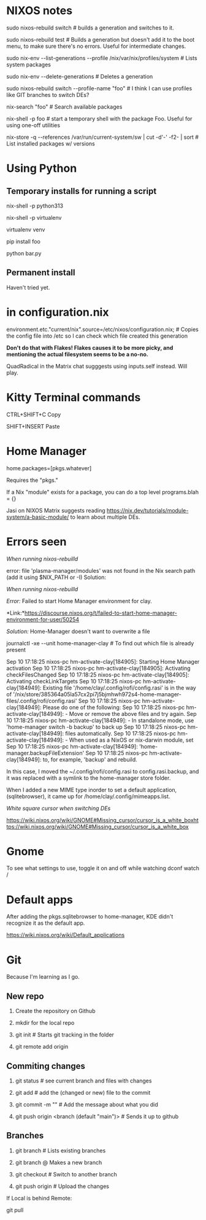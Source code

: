 # NIXOS notes

sudo nixos-rebuild switch   # builds a generation and switches to it.

sudo nixos-rebuild test     # Builds a generation but doesn't add it to the boot menu, to make sure there's no errors. Useful for intermediate changes.

sudo nix-env --list-generations --profile /nix/var/nix/profiles/system # Lists system packages

sudo nix-env --delete-generations <gen number>  # Deletes a generation

sudo nixos-rebuild switch --profile-name "foo"  # I think I can use profiles like GIT branches to switch DEs?

nix-search "foo"    # Search available packages

nix-shell -p foo    # start a temporary shell with the package Foo. Useful for using one-off utilities

nix-store -q --references /var/run/current-system/sw | cut -d'-' -f2- | sort   # List installed packages w/ versions

# Using Python

## Temporary installs for running a script

nix-shell -p python313

nix-shell -p virtualenv

virtualenv venv

pip install foo

python bar.py

## Permanent install

Haven't tried yet.

# in configuration.nix

environment.etc."current/nix".source=/etc/nixos/configuration.nix;  # Copies the config file into /etc so I can check which file created this generation

**Don't do that with Flakes! Flakes causes it to be more picky, and mentioning the actual filesystem seems to be a no-no.**

QuadRadical in the Matrix chat sugggests using inputs.self instead. Will play.

# Kitty Terminal commands

CTRL+SHIFT+C    Copy

SHIFT+INSERT    Paste

# Home Manager

home.packages=[pkgs.whatever]

Requires the "pkgs."

If a Nix "module" exists for a package, you can do a top level programs.blah = {}

Jasi on NIXOS Matrix suggests reading https://nix.dev/tutorials/module-system/a-basic-module/ to learn about multiple DEs.


# Errors seen

*When running nixos-rebuilld*

error: file 'plasma-manager/modules' was not found in the Nix search path (add it using $NIX_PATH or -I)
Solution:

*When running nixos-rebuilld*

*Error:* Failed to start Home Manager environment for clay.

*Link:*https://discourse.nixos.org/t/failed-to-start-home-manager-environment-for-user/50254

*Solution:* Home-Manager doesn't want to overwrite a file

journalctl -xe --unit home-manager-clay # To find out which file is already present

Sep 10 17:18:25 nixos-pc hm-activate-clay[184905]: Starting Home Manager activation
Sep 10 17:18:25 nixos-pc hm-activate-clay[184905]: Activating checkFilesChanged
Sep 10 17:18:25 nixos-pc hm-activate-clay[184905]: Activating checkLinkTargets
Sep 10 17:18:25 nixos-pc hm-activate-clay[184949]: Existing file '/home/clay/.config/rofi/config.rasi' is in the way of '/nix/store/385364a05la57cx2pi7j5bjmhwh972s4-home-manager-files/.config/rofi/config.rasi'
Sep 10 17:18:25 nixos-pc hm-activate-clay[184949]: Please do one of the following:
Sep 10 17:18:25 nixos-pc hm-activate-clay[184949]: - Move or remove the above files and try again.
Sep 10 17:18:25 nixos-pc hm-activate-clay[184949]: - In standalone mode, use 'home-manager switch -b backup' to back up
Sep 10 17:18:25 nixos-pc hm-activate-clay[184949]:   files automatically.
Sep 10 17:18:25 nixos-pc hm-activate-clay[184949]: - When used as a NixOS or nix-darwin module, set
Sep 10 17:18:25 nixos-pc hm-activate-clay[184949]:     'home-manager.backupFileExtension'
Sep 10 17:18:25 nixos-pc hm-activate-clay[184949]:   to, for example, 'backup' and rebuild.

In this case, I moved the ~/.config/rofi/config.rasi to config.rasi.backup, and it was replaced with a symlink to the home-manager store folder.

When I added a new MIME type inorder to set a default application, (sqlitebrowser), it came up for /home/clay/.config/mimeapps.list.

*White square cursor when switching DEs*

https://wiki.nixos.org/wiki/GNOME#Missing_cursor/cursor_is_a_white_boxhttps://wiki.nixos.org/wiki/GNOME#Missing_cursor/cursor_is_a_white_box


# Gnome

To see what settings to use, toggle it on and off while watching dconf watch /


# Default apps

After adding the pkgs.sqlitebrowser to home-manager, KDE didn't recognize it as the default app. 

https://wiki.nixos.org/wiki/Default_applications


# Git

Because I'm learning as I go.

## New repo

1. Create the repository on Github

2. mkdir for the local repo

3. git init # Starts git tracking in the folder

4. git remote add origin <url copied from github>


## Commiting changes

1. git status  # see current branch and files with changes

2. git add <filename> # add the (changed or new) file to the commit

3. git commit -m "<commit message>" # Add the message about what you did

4. git push origin <branch (default "main")> # Sends it up to github

## Branches

1. git branch # Lists existing branches

2. git branch <branch name> @ Makes a new branch

3. git checkout # Switch to another branch

4. git push origin <branch name> # Upload the changes

If Local is behind Remote: 

git pull



